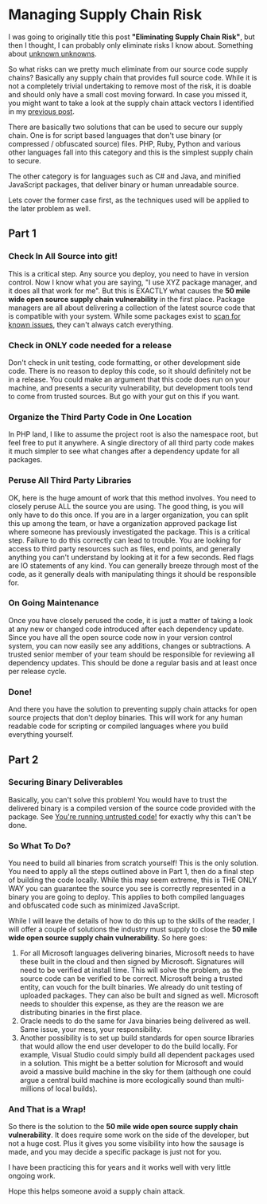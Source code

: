# Managing Supply Chain Risk

I was going to originally title this post **"Eliminating Supply Chain Risk"**, but then I thought, I can probably only eliminate risks I know about. Something about [unknown unknowns](https://en.wikipedia.org/wiki/There_are_known_knowns).

So what risks can we pretty much eliminate from our source code supply chains?  Basically any supply chain that provides full source code. While it is not a completely trivial undertaking to remove most of the risk, it is doable and should only have a small cost moving forward.  In case you missed it, you might want to take a look at the supply chain attack vectors I identified in my [previous post](https://blog.phpfui.com/the-attack-of-the-50-mile-wide-open-source-supply-chain).

There are basically two solutions that can be used to secure our supply chain.  One is for script based languages that don't use binary (or compressed / obfuscated source) files.  PHP, Ruby, Python and various other languages fall into this category and this is the simplest supply chain to secure.

The other category is for languages such as C# and Java, and minified JavaScript packages, that deliver binary or human unreadable source.

Lets cover the former case first, as the techniques used will be applied to the later problem as well.

## Part 1

### Check In All Source into git!
This is a critical step.  Any source you deploy, you need to have in version control.  Now I know what you are saying, "I use XYZ package manager, and it does all that work for me". But this is EXACTLY what causes the **50 mile wide open source supply chain vulnerability** in the first place. Package managers are all about delivering a collection of the latest source code that is compatible with your system. While some packages exist to [scan for known issues](https://packagist.org/packages/roave/security-advisories), they can't always catch everything.

### Check in ONLY code needed for a release
Don't check in unit testing, code formatting, or other development side code.  There is no reason to deploy this code, so it should definitely not be in a release. You could make an argument that this code does run on your machine, and presents a security vulnerability, but development tools tend to come from trusted sources.  But go with your gut on this if you want.

### Organize the Third Party Code in One Location
In PHP land, I like to assume the project root is also the namespace root, but feel free to put it anywhere.  A single directory of all third party code makes it much simpler to see what changes after a dependency update for all packages.

### Peruse All Third Party Libraries
OK, here is the huge amount of work that this method involves. You need to closely peruse ALL the source you are using.  The good thing, is you will only have to do this once.  If you are in a larger organization, you can split this up among the team, or have a organization approved package list where someone has previously investigated the package.  This is a critical step.  Failure to do this correctly can lead to trouble. You are looking for access to third party resources such as files, end points, and generally anything you can't understand by looking at it for a few seconds. Red flags are IO statements of any kind. You can generally breeze through most of the code, as it generally deals with manipulating things it should be responsible for.

### On Going Maintenance
Once you have closely perused the code, it is just a matter of taking a look at any new or changed code introduced after each dependency update.  Since you have all the open source code now in your version control system, you can now easily see any additions, changes or subtractions. A trusted senior member of your team should be responsible for reviewing all dependency updates.  This should be done a regular basis and at least once per release cycle.

### Done!
And there you have the solution to preventing supply chain attacks for open source projects that don't deploy binaries.  This will work for any human readable code for scripting or compiled languages where you build everything yourself.

## Part 2

### Securing Binary Deliverables
Basically, you can't solve this problem! You would have to trust the delivered binary is a compiled version of the source code provided with the package.  See [You're running untrusted code!](https://frankel.hashnode.dev/running-untrusted-code) for exactly why this can't be done.

### So What To Do?
You need to build all binaries from scratch yourself! This is the only solution. You need to apply all the steps outlined above in Part 1, then do a final step of building the code locally. While this may seem extreme, this is THE ONLY WAY you can guarantee the source you see is correctly represented in a binary you are going to deploy.  This applies to both compiled languages and obfuscated code such as minimized JavaScript.

While I will leave the details of how to do this up to the skills of the reader, I will offer a couple of solutions the industry must supply to close the **50 mile wide open source supply chain vulnerability**.  So here goes:

1. For all Microsoft languages delivering binaries, Microsoft needs to have these built in the cloud and then signed by Microsoft.  Signatures will need to be verified at install time.  This will solve the problem, as the source code can be verified to be correct. Microsoft being a trusted entity, can vouch for the built binaries.  We already do unit testing of uploaded packages.  They can also be built and signed as well. Microsoft needs to shoulder this expense, as they are the reason we are distributing binaries in the first place.
2. Oracle needs to do the same for Java binaries being delivered as well.  Same issue, your mess, your responsibility.
3. Another possibility is to set up build standards for open source libraries that would allow the end user developer to do the build locally. For example, Visual Studio could simply build all dependent packages used in a solution. This might be a better solution for Microsoft and would avoid a massive build machine in the sky for them (although one could argue a central build machine is more ecologically sound than multi-millions of local builds).

### And That is a Wrap!
So there is the solution to the **50 mile wide open source supply chain vulnerability**. It does require some work on the side of the developer, but not a huge cost. Plus it gives you some visibility into how the sausage is made, and you may decide a specific package is just not for you.

I have been practicing this for years and it works well with very little ongoing work.

Hope this helps someone avoid a supply chain attack.
